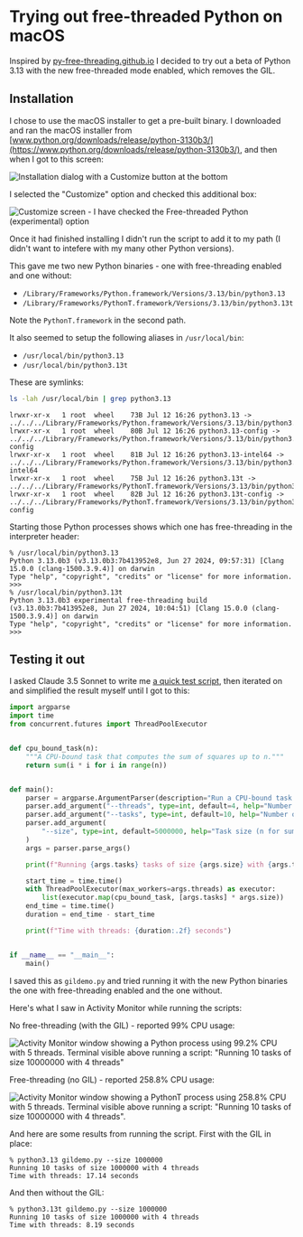 # Trying out free-threaded Python on macOS

Inspired by [py-free-threading.github.io](https://py-free-threading.github.io/) I decided to try out a beta of Python 3.13 with the new free-threaded mode enabled, which removes the GIL.

## Installation

I chose to use the macOS installer to get a pre-built binary. I downloaded and ran the macOS installer from [www.python.org/downloads/release/python-3130b3/](https://www.python.org/downloads/release/python-3130b3/), and then when I got to this screen:

![Installation dialog with a Customize button at the bottom](https://github.com/user-attachments/assets/7e57d8f1-6a4b-4551-babd-127317dff5cd)

I selected the "Customize" option and checked this additional box:

![Customize screen - I have checked the Free-threaded Python (experimental) option](https://github.com/user-attachments/assets/5aa8d4dd-5c70-493e-a183-2f0799079830)

Once it had finished installing I didn't run the script to add it to my path (I didn't want to intefere with my many other Python versions).

This gave me two new Python binaries - one with free-threading enabled and one without:

- `/Library/Frameworks/Python.framework/Versions/3.13/bin/python3.13`
- `/Library/Frameworks/PythonT.framework/Versions/3.13/bin/python3.13t`

Note the `PythonT.framework` in the second path.

It also seemed to setup the following aliases in `/usr/local/bin`:

- `/usr/local/bin/python3.13`
- `/usr/local/bin/python3.13t`

These are symlinks:
```bash
ls -lah /usr/local/bin | grep python3.13
```
```
lrwxr-xr-x   1 root  wheel    73B Jul 12 16:26 python3.13 -> ../../../Library/Frameworks/Python.framework/Versions/3.13/bin/python3.13
lrwxr-xr-x   1 root  wheel    80B Jul 12 16:26 python3.13-config -> ../../../Library/Frameworks/Python.framework/Versions/3.13/bin/python3.13-config
lrwxr-xr-x   1 root  wheel    81B Jul 12 16:26 python3.13-intel64 -> ../../../Library/Frameworks/Python.framework/Versions/3.13/bin/python3.13-intel64
lrwxr-xr-x   1 root  wheel    75B Jul 12 16:26 python3.13t -> ../../../Library/Frameworks/PythonT.framework/Versions/3.13/bin/python3.13t
lrwxr-xr-x   1 root  wheel    82B Jul 12 16:26 python3.13t-config -> ../../../Library/Frameworks/PythonT.framework/Versions/3.13/bin/python3.13t-config
```

Starting those Python processes shows which one has free-threading in the interpreter header:
```
% /usr/local/bin/python3.13
Python 3.13.0b3 (v3.13.0b3:7b413952e8, Jun 27 2024, 09:57:31) [Clang 15.0.0 (clang-1500.3.9.4)] on darwin
Type "help", "copyright", "credits" or "license" for more information.
>>>
% /usr/local/bin/python3.13t
Python 3.13.0b3 experimental free-threading build (v3.13.0b3:7b413952e8, Jun 27 2024, 10:04:51) [Clang 15.0.0 (clang-1500.3.9.4)] on darwin
Type "help", "copyright", "credits" or "license" for more information.
>>> 
```

## Testing it out

I asked Claude 3.5 Sonnet to write me [a quick test script](https://gist.github.com/simonw/21b1e208b81f10731798f11da0af775d), then iterated on and simplified the result myself until I got to this:

```python
import argparse
import time
from concurrent.futures import ThreadPoolExecutor


def cpu_bound_task(n):
    """A CPU-bound task that computes the sum of squares up to n."""
    return sum(i * i for i in range(n))


def main():
    parser = argparse.ArgumentParser(description="Run a CPU-bound task with threads")
    parser.add_argument("--threads", type=int, default=4, help="Number of threads")
    parser.add_argument("--tasks", type=int, default=10, help="Number of tasks")
    parser.add_argument(
        "--size", type=int, default=5000000, help="Task size (n for sum of squares)"
    )
    args = parser.parse_args()

    print(f"Running {args.tasks} tasks of size {args.size} with {args.threads} threads")

    start_time = time.time()
    with ThreadPoolExecutor(max_workers=args.threads) as executor:
        list(executor.map(cpu_bound_task, [args.tasks] * args.size))
    end_time = time.time()
    duration = end_time - start_time

    print(f"Time with threads: {duration:.2f} seconds")


if __name__ == "__main__":
    main()
```
I saved this as `gildemo.py` and tried running it with the new Python binaries the one with free-threading enabled and the one without.

Here's what I saw in Activity Monitor while running the scripts:

No free-threading (with the GIL) - reported 99% CPU usage:

![Activity Monitor window showing a Python process using 99.2% CPU with 5 threads. Terminal visible above running a script: "Running 10 tasks of size 10000000 with 4 threads"](https://github.com/user-attachments/assets/686e2dcd-daff-4cfe-ba1e-c4aa38b0a10a)

Free-threading (no GIL) - reported 258.8% CPU usage:

![Activity Monitor window showing a PythonT process using 258.8% CPU with 5 threads. Terminal visible above running a script: "Running 10 tasks of size 10000000 with 4 threads".](https://github.com/user-attachments/assets/e7b8d291-a8a1-4e98-a73f-880403e14e8c)

And here are some results from running the script. First with the GIL in place:
```
% python3.13 gildemo.py --size 1000000 
Running 10 tasks of size 1000000 with 4 threads
Time with threads: 17.14 seconds
```
And then without the GIL:
```
% python3.13t gildemo.py --size 1000000 
Running 10 tasks of size 1000000 with 4 threads
Time with threads: 8.19 seconds
```
